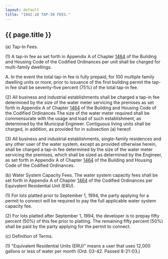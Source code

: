 ```yaml
---
layout: default 
title: "1042.10 TAP-IN FEES."
---
```


{{ page.title }}
----------------

​(a) Tap-In Fees.

​(1) A tap-in fee as set forth in Appendix A of Chapter
[1464](58d37b9c.html) of the Building and Housing Code of the Codified
Ordinances per unit shall be charged for multi-family dwellings.

A. In the event the total tap-in fee is fully prepaid, for 100 multiple
family dwelling units or more, prior to issuance of the first building
permit the tap-in fee shall be seventy-five percent (75%) of the total
tap-in fee.

​(2) All business and industrial establishments shall be charged a
tap-in fee determined by the size of the water meter servicing the
premises as set forth in Appendix A of Chapter [1464](58d37b9c.html) of
the Building and Housing Code of the Codified Ordinances The size of the
water meter required shall be commensurate with the usage and load of
such establishment, as determined by the Municipal Engineer. Contiguous
living units shall be charged, in addition, as provided for in
subsection (a) hereof.

​(3) All business and industrial establishments, single-family
residences and any other user of the water system, except as provided
otherwise herein, shall be charged a tap-in fee determined by the size
of the water meter servicing the premises, which shall be sized as
determined by the Engineer, as set forth in Appendix A of Chapter
[1464](58d37b9c.html) of the Building and Housing Code of the Codified
Ordinances.

​(b) Water System Capacity Fees. The water system capacity fees shall be
set forth in Appendix A of Chapter [1464](58d37b9c.html) of the Codified
Ordinances per Equivalent Residential Unit (ERU).

​(1) For lots platted prior to September 1, 1994, the party applying for
a permit to connect will be required to pay the full applicable water
system capacity fee.

​(2) For lots platted after September 1, 1994, the developer is to
prepay fifty percent (50%) of this fee prior to platting. The remaining
fifty percent (50%) shall be paid by the party applying for the permit
to connect.

​(c) Definition of Terms.

​(1) "Equivalent Residential Units (ERU)" means a user that uses 12,000
gallons or less of water per month (Ord. 03-42. Passed 8-21-03.)
